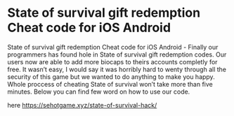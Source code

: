 # State of survival gift redemption Cheat code for iOS Android

State of survival gift redemption Cheat code for iOS Android - Finally our programmers has found hole in State of survival gift redemption codes. Our users now are able to add more biocaps to theirs accounts completly for free. It wasn’t easy, I would say it was horribly hard to wenty through all the security of this game but we wanted to do anything to make you happy. Whole proccess of cheating State of survival won’t take more than five minutes.  Below you can find few word on how to use our code.

here https://sehotgame.xyz/state-of-survival-hack/
